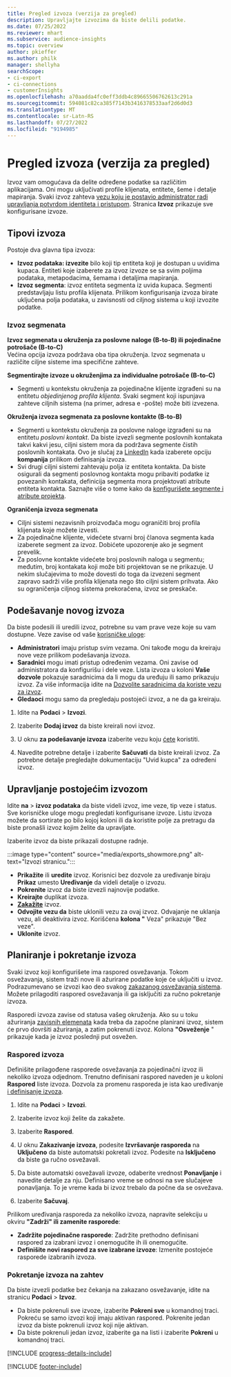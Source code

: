 ```yaml
---
title: Pregled izvoza (verzija za pregled)
description: Upravljajte izvozima da biste delili podatke.
ms.date: 07/25/2022
ms.reviewer: mhart
ms.subservice: audience-insights
ms.topic: overview
author: pkieffer
ms.author: philk
manager: shellyha
searchScope:
- ci-export
- ci-connections
- customerInsights
ms.openlocfilehash: a70aadda4fc0eff3ddb4c89665506762613c291a
ms.sourcegitcommit: 594081c82ca385f7143b3416378533aaf2d6d0d3
ms.translationtype: MT
ms.contentlocale: sr-Latn-RS
ms.lasthandoff: 07/27/2022
ms.locfileid: "9194985"
---
```

# <a name="exports-preview-overview"></a>Pregled izvoza (verzija za pregled)

 Izvoz vam omogućava da delite određene podatke sa različitim aplikacijama. Oni mogu uključivati profile klijenata, entitete, šeme i detalje mapiranja. Svaki izvoz zahteva [vezu koju je postavio administrator radi upravljanja potvrdom identiteta i pristupom](connections.md). Stranica **Izvoz** prikazuje sve konfigurisane izvoze.

## <a name="export-types"></a>Tipovi izvoza

Postoje dva glavna tipa izvoza:  

- **Izvoz podataka: izvezite** bilo koji tip entiteta koji je dostupan u uvidima kupaca. Entiteti koje izaberete za izvoz izvoze se sa svim poljima podataka, metapodacima, šemama i detaljima mapiranja.
- **Izvoz segmenta**: izvoz entiteta segmenta iz uvida kupaca. Segmenti predstavljaju listu profila klijenata. Prilikom konfigurisanja izvoza birate uključena polja podataka, u zavisnosti od ciljnog sistema u koji izvozite podatke.

### <a name="export-segments"></a>Izvoz segmenata

**Izvoz segmenata u okruženja za poslovne naloge (B-to-B) ili pojedinačne potrošače (B-to-C)**  
Većina opcija izvoza podržava oba tipa okruženja. Izvoz segmenata u različite ciljne sisteme ima specifične zahteve. 

**Segmentirajte izvoze u okruženjima za individualne potrošače (B-to-C)**  
- Segmenti u kontekstu okruženja za pojedinačne klijente izgrađeni su na entitetu *objedinjenog profila klijenta*. Svaki segment koji ispunjava zahteve ciljnih sistema (na primer, adresa e -pošte) može biti izvezena.

**Okruženja izvoza segmenata za poslovne kontakte (B-to-B)**  
- Segmenti u kontekstu okruženja za poslovne naloge izgrađeni su na entitetu *poslovni kontakt*. Da biste izvezli segmente poslovnih kontakata takvi kakvi jesu, ciljni sistem mora da podržava segmente čistih poslovnih kontakata. Ovo je slučaj za [LinkedIn](export-linkedin-ads.md) kada izaberete opciju **kompanija** prilikom definisanja izvoza.
- Svi drugi ciljni sistemi zahtevaju polja iz entiteta kontakta. Da biste osigurali da segmenti poslovnog kontakta mogu pribaviti podatke iz povezanih kontakata, definicija segmenta mora projektovati atribute entiteta kontakta. Saznajte više o tome kako da [konfigurišete segmente i atribute projekta](segment-builder.md).

**Ograničenja izvoza segmenata**  
- Ciljni sistemi nezavisnih proizvođača mogu ograničiti broj profila klijenata koje možete izvesti. 
- Za pojedinačne klijente, videćete stvarni broj članova segmenta kada izaberete segment za izvoz. Dobićete upozorenje ako je segment prevelik. 
- Za poslovne kontakte videćete broj poslovnih naloga u segmentu; međutim, broj kontakata koji može biti projektovan se ne prikazuje. U nekim slučajevima to može dovesti do toga da izvezeni segment zapravo sadrži više profila klijenata nego što ciljni sistem prihvata. Ako su ograničenja ciljnog sistema prekoračena, izvoz se preskače.

## <a name="set-up-a-new-export"></a>Podešavanje novog izvoza

Da biste podesili ili uredili izvoz, potrebne su vam prave veze koje su vam dostupne. Veze zavise od vaše [korisničke uloge](permissions.md):
- **Administratori** imaju pristup svim vezama. Oni takođe mogu da kreiraju nove veze prilikom podešavanja izvoza.
- **Saradnici** mogu imati pristup određenim vezama. Oni zavise od administratora da konfigurišu i dele veze. Lista izvoza u koloni **Vaše dozvole** pokazuje saradnicima da li mogu da uređuju ili samo prikazuju izvoz. Za više informacija idite na [Dozvolite saradnicima da koriste vezu za izvoz](connections.md#allow-contributors-to-use-a-connection-for-exports).
- **Gledaoci** mogu samo da pregledaju postojeći izvoz, a ne da ga kreiraju.

1. Idite na **Podaci** > **Izvozi**.

1. Izaberite **Dodaj izvoz** da biste kreirali novi izvoz.

1. U oknu **za podešavanje izvoza** izaberite vezu koju [ćete](connections.md) koristiti.

1. Navedite potrebne detalje i izaberite **Sačuvati** da biste kreirali izvoz. Za potrebne detalje pregledajte dokumentaciju "Uvid kupca" za određeni izvoz.

## <a name="manage-existing-exports"></a>Upravljanje postojećim izvozom

Idite **na** > **izvoz podataka** da biste videli izvoz, ime veze, tip veze i status. Sve korisničke uloge mogu pregledati konfigurisane izvoze. Listu izvoza možete da sortirate po bilo kojoj koloni ili da koristite polje za pretragu da biste pronašli izvoz kojim želite da upravljate.

Izaberite izvoz da biste prikazali dostupne radnje.

:::image type="content" source="media/exports_showmore.png" alt-text="Izvozi stranicu.":::

- **Prikažite** ili **uredite** izvoz. Korisnici bez dozvole za uređivanje biraju **Prikaz** umesto **Uređivanje** da videli detalje o izvozu.
- **Pokrenite** izvoz da biste izvezli najnovije podatke.
- **Kreirajte** duplikat izvoza.
- **[Zakažite](#schedule-and-run-exports)** izvoz.
- **Odvojite vezu da** biste uklonili vezu za ovaj izvoz. Odvajanje ne uklanja vezu, ali deaktivira izvoz. Korišćena **kolona "** Veza" prikazuje "Bez veze".
- **Uklonite** izvoz.

## <a name="schedule-and-run-exports"></a>Planiranje i pokretanje izvoza

Svaki izvoz koji konfigurišete ima raspored osvežavanja. Tokom osvežavanja, sistem traži nove ili ažurirane podatke koje će uključiti u izvoz. Podrazumevano se izvozi kao deo svakog [zakazanog osvežavanja sistema](system.md#schedule-tab). Možete prilagoditi raspored osvežavanja ili ga isključiti za ručno pokretanje izvoza.

Rasporedi izvoza zavise od statusa vašeg okruženja. Ako su u toku ažuriranja [zavisnih elemenata](system.md#refresh-processes) kada treba da započne planirani izvoz, sistem će prvo dovršiti ažuriranja, a zatim pokrenuti izvoz. Kolona **"Osveženje** " prikazuje kada je izvoz poslednji put osvežen.

### <a name="schedule-exports"></a>Raspored izvoza

Definišite prilagođene rasporede osvežavanja za pojedinačni izvoz ili nekoliko izvoza odjednom. Trenutno definisani raspored naveden je u koloni **Raspored** liste izvoza. Dozvola za promenu rasporeda je ista kao uređivanje [i definisanje izvoza](export-destinations.md#set-up-a-new-export).

1. Idite na **Podaci** > **Izvozi**.

1. Izaberite izvoz koji želite da zakažete.

1. Izaberite **Raspored**.

1. U oknu **Zakazivanje izvoza**, podesite **Izvršavanje rasporeda** na **Uključeno** da biste automatski pokretali izvoz. Podesite na **Isključeno** da biste ga ručno osvežavali.

1. Da biste automatski osvežavali izvoze, odaberite vrednost **Ponavljanje** i navedite detalje za nju. Definisano vreme se odnosi na sve slučajeve ponavljanja. To je vreme kada bi izvoz trebalo da počne da se osvežava.

1. Izaberite **Sačuvaj**.

Prilikom uređivanja rasporeda za nekoliko izvoza, napravite selekciju u okviru **"Zadrži" ili zamenite rasporede**:

- **Zadržite pojedinačne rasporede**: Zadržite prethodno definisani raspored za izabrani izvoz i onemogućite ih ili onemogućite.
- **Definišite novi raspored za sve izabrane izvoze**: Izmenite postojeće rasporede izabranih izvoza.

### <a name="run-exports-on-demand"></a>Pokretanje izvoza na zahtev

Da biste izvezli podatke bez čekanja na zakazano osvežavanje, idite na stranicu **Podaci** > **Izvoz**.

- Da biste pokrenuli sve izvoze, izaberite **Pokreni sve** u komandnoj traci. Pokreću se samo izvozi koji imaju aktivan raspored. Pokrenite jedan izvoz da biste pokrenuli izvoz koji nije aktivan.
- Da biste pokrenuli jedan izvoz, izaberite ga na listi i izaberite **Pokreni** u komandnoj traci.

[!INCLUDE [progress-details-include](includes/progress-details-pane.md)]


[!INCLUDE [footer-include](includes/footer-banner.md)]
